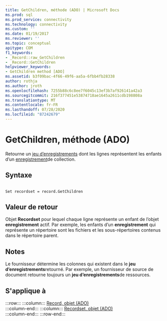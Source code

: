 ```yaml
---
title: GetChildren, méthode (ADO) | Microsoft Docs
ms.prod: sql
ms.prod_service: connectivity
ms.technology: connectivity
ms.custom: ''
ms.date: 01/19/2017
ms.reviewer: ''
ms.topic: conceptual
apitype: COM
f1_keywords:
- _Record::raw_GetChildren
- _Record::GetChildren
helpviewer_keywords:
- GetChildren method [ADO]
ms.assetid: b3f09bac-4f66-49f6-aa5a-6fbb4fb28338
author: rothja
ms.author: jroth
ms.openlocfilehash: 7255b88c6c8ee7f6045c13ef3b7af926141a42a3
ms.sourcegitcommit: 216f377451e53874718ae1645a2611cdb198808a
ms.translationtype: MT
ms.contentlocale: fr-FR
ms.lasthandoff: 07/28/2020
ms.locfileid: "87242679"
---
```

# <a name="getchildren-method-ado"></a>GetChildren, méthode (ADO)
Retourne un [jeu d’enregistrements](../../../ado/reference/ado-api/recordset-object-ado.md) dont les lignes représentent les enfants d’un [enregistrement](../../../ado/reference/ado-api/record-object-ado.md)de collection.  
  
## <a name="syntax"></a>Syntaxe  
  
```  
  
Set recordset = record.GetChildren  
```  
  
## <a name="return-value"></a>Valeur de retour  
 Objet **Recordset** pour lequel chaque ligne représente un enfant de l’objet **enregistrement** actif. Par exemple, les enfants d’un **enregistrement** qui représente un répertoire sont les fichiers et les sous-répertoires contenus dans le répertoire parent.  
  
## <a name="remarks"></a>Notes  
 Le fournisseur détermine les colonnes qui existent dans le **jeu d’enregistrements**retourné. Par exemple, un fournisseur de source de document retourne toujours un **jeu d’enregistrements**de ressources.  
  
## <a name="applies-to"></a>S'applique à  

:::row:::
    :::column:::
        [Record, objet (ADO)](../../../ado/reference/ado-api/record-object-ado.md)  
    :::column-end:::
    :::column:::
        [Recordset, objet (ADO)](../../../ado/reference/ado-api/recordset-object-ado.md)  
    :::column-end:::
:::row-end:::

